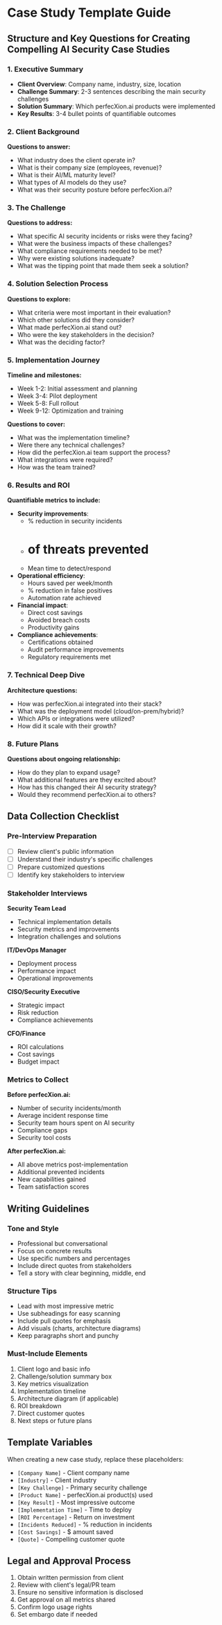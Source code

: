 # Case Study Template Guide

## Structure and Key Questions for Creating Compelling AI Security Case Studies

### 1. Executive Summary
- **Client Overview**: Company name, industry, size, location
- **Challenge Summary**: 2-3 sentences describing the main security challenges
- **Solution Summary**: Which perfecXion.ai products were implemented
- **Key Results**: 3-4 bullet points of quantifiable outcomes

### 2. Client Background
**Questions to answer:**
- What industry does the client operate in?
- What is their company size (employees, revenue)?
- What is their AI/ML maturity level?
- What types of AI models do they use?
- What was their security posture before perfecXion.ai?

### 3. The Challenge
**Questions to address:**
- What specific AI security incidents or risks were they facing?
- What were the business impacts of these challenges?
- What compliance requirements needed to be met?
- Why were existing solutions inadequate?
- What was the tipping point that made them seek a solution?

### 4. Solution Selection Process
**Questions to explore:**
- What criteria were most important in their evaluation?
- Which other solutions did they consider?
- What made perfecXion.ai stand out?
- Who were the key stakeholders in the decision?
- What was the deciding factor?

### 5. Implementation Journey
**Timeline and milestones:**
- Week 1-2: Initial assessment and planning
- Week 3-4: Pilot deployment
- Week 5-8: Full rollout
- Week 9-12: Optimization and training

**Questions to cover:**
- What was the implementation timeline?
- Were there any technical challenges?
- How did the perfecXion.ai team support the process?
- What integrations were required?
- How was the team trained?

### 6. Results and ROI
**Quantifiable metrics to include:**
- **Security improvements**:
  - % reduction in security incidents
  - # of threats prevented
  - Mean time to detect/respond
- **Operational efficiency**:
  - Hours saved per week/month
  - % reduction in false positives
  - Automation rate achieved
- **Financial impact**:
  - Direct cost savings
  - Avoided breach costs
  - Productivity gains
- **Compliance achievements**:
  - Certifications obtained
  - Audit performance improvements
  - Regulatory requirements met

### 7. Technical Deep Dive
**Architecture questions:**
- How was perfecXion.ai integrated into their stack?
- What was the deployment model (cloud/on-prem/hybrid)?
- Which APIs or integrations were utilized?
- How did it scale with their growth?

### 8. Future Plans
**Questions about ongoing relationship:**
- How do they plan to expand usage?
- What additional features are they excited about?
- How has this changed their AI security strategy?
- Would they recommend perfecXion.ai to others?

## Data Collection Checklist

### Pre-Interview Preparation
- [ ] Review client's public information
- [ ] Understand their industry's specific challenges
- [ ] Prepare customized questions
- [ ] Identify key stakeholders to interview

### Stakeholder Interviews
**Security Team Lead**
- Technical implementation details
- Security metrics and improvements
- Integration challenges and solutions

**IT/DevOps Manager**
- Deployment process
- Performance impact
- Operational improvements

**CISO/Security Executive**
- Strategic impact
- Risk reduction
- Compliance achievements

**CFO/Finance**
- ROI calculations
- Cost savings
- Budget impact

### Metrics to Collect
**Before perfecXion.ai:**
- Number of security incidents/month
- Average incident response time
- Security team hours spent on AI security
- Compliance gaps
- Security tool costs

**After perfecXion.ai:**
- All above metrics post-implementation
- Additional prevented incidents
- New capabilities gained
- Team satisfaction scores

## Writing Guidelines

### Tone and Style
- Professional but conversational
- Focus on concrete results
- Use specific numbers and percentages
- Include direct quotes from stakeholders
- Tell a story with clear beginning, middle, end

### Structure Tips
- Lead with most impressive metric
- Use subheadings for easy scanning
- Include pull quotes for emphasis
- Add visuals (charts, architecture diagrams)
- Keep paragraphs short and punchy

### Must-Include Elements
1. Client logo and basic info
2. Challenge/solution summary box
3. Key metrics visualization
4. Implementation timeline
5. Architecture diagram (if applicable)
6. ROI breakdown
7. Direct customer quotes
8. Next steps or future plans

## Template Variables
When creating a new case study, replace these placeholders:
- `[Company Name]` - Client company name
- `[Industry]` - Client industry
- `[Key Challenge]` - Primary security challenge
- `[Product Name]` - perfecXion.ai product(s) used
- `[Key Result]` - Most impressive outcome
- `[Implementation Time]` - Time to deploy
- `[ROI Percentage]` - Return on investment
- `[Incidents Reduced]` - % reduction in incidents
- `[Cost Savings]` - $ amount saved
- `[Quote]` - Compelling customer quote

## Legal and Approval Process
1. Obtain written permission from client
2. Review with client's legal/PR team
3. Ensure no sensitive information is disclosed
4. Get approval on all metrics shared
5. Confirm logo usage rights
6. Set embargo date if needed